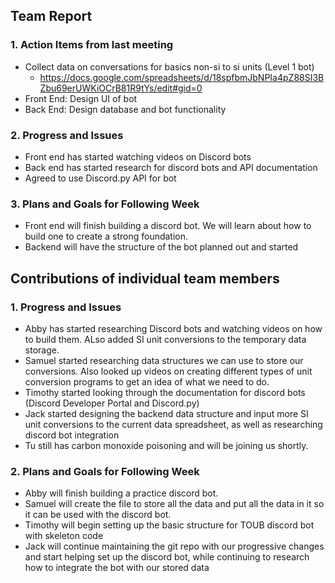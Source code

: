 ## Team Report

### 1. Action Items from last meeting
- Collect data on conversations for basics non-si to si units (Level 1 bot)
    - https://docs.google.com/spreadsheets/d/18spfbmJbNPIa4pZ88SI3BZbu69erUWKiOCrB81R9tYs/edit#gid=0
- Front End: Design UI of bot
- Back End: Design database and bot functionality
### 2. Progress and Issues
- Front end has started watching videos on Discord bots
- Back end has started research for discord bots and API documentation
- Agreed to use Discord.py API for bot
### 3. Plans and Goals for Following Week
- Front end will finish building a discord bot. We will learn about how to build one to create a strong foundation.
- Backend will have the structure of the bot planned out and started

## Contributions of individual team members

### 1. Progress and Issues
- Abby has started researching Discord bots and watching videos on how to build them. ALso added SI unit conversions to the temporary data storage.
- Samuel started researching data structures we can use to store our conversions. Also looked up videos on creating different types of unit conversion programs to get an idea of what we need to do. 
- Timothy started looking through the documentation for discord bots (Discord Developer Portal and Discord.py)
- Jack started designing the backend data structure and input more SI unit conversions to the current data spreadsheet, as well as researching discord bot integration
- Tu still has carbon monoxide poisoning and will be joining us shortly. 
### 2. Plans and Goals for Following Week
- Abby will finish building a practice discord bot. 
- Samuel will create the file to store all the data and put all the data in it so it can be used with the discord bot. 
- Timothy will begin setting up the basic structure for TOUB discord bot with skeleton code
- Jack will continue maintaining the git repo with our progressive changes and start helping set up the discord bot, while continuing to research how to integrate the bot with our stored data
